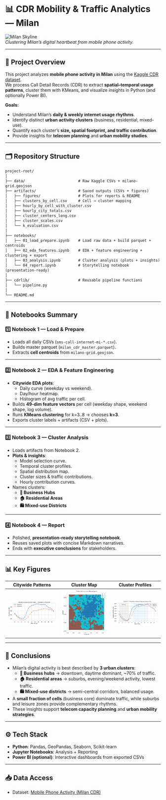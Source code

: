 # 📊 CDR Mobility & Traffic Analytics — Milan

![Milan Skyline](https://upload.wikimedia.org/wikipedia/commons/1/12/Milan_skyline_skyscrapers_of_Porta_Nuova_business_district.jpg)  
*Clustering Milan’s digital heartbeat from mobile phone activity.*

---

## 📌 Project Overview
This project analyzes **mobile phone activity in Milan** using the [Kaggle CDR dataset](https://www.kaggle.com/datasets/marcodena/mobile-phone-activity).  
We process Call Detail Records (CDR) to extract **spatial–temporal usage patterns**, cluster them with KMeans, and visualize insights in Python (and optionally Power BI).

**Goals:**
- Understand Milan’s **daily & weekly internet usage rhythms**.  
- Identify distinct **urban activity clusters** (business, residential, mixed-use).  
- Quantify each cluster’s **size, spatial footprint, and traffic contribution**.  
- Provide insights for **telecom planning** and **urban mobility studies**.  

---

## 🗂️ Repository Structure
```
project-root/
│
├── data/                        # Raw Kaggle CSVs + milano-grid.geojson
├── artifacts/                   # Saved outputs (CSVs + figures)
│   ├── figures/                 # Plots for reports & README
│   ├── clusters_by_cell.csv     # Cell → cluster mapping
│   ├── hourly_by_cell_with_cluster.csv
│   ├── hourly_city_totals.csv
│   ├── cluster_centers_long.csv
│   ├── cluster_scales.csv
│   └── k_evaluation.csv
│
├── notebooks/
│   ├── 01_load_prepare.ipynb    # Load raw data + build parquet + centroids
│   ├── 02_eda_features.ipynb    # EDA + feature engineering + clustering + export
│   ├── 03_analysis.ipynb        # Cluster analysis (plots + insights)
│   └── 04_report.ipynb          # Storytelling notebook (presentation-ready)
│
├── cdrlib/                      # Reusable pipeline functions
│   └── pipeline.py
│
└── README.md
```

---

## 📒 Notebooks Summary

### 1️⃣ Notebook 1 — Load & Prepare
- Loads all daily CSVs (`sms-call-internet-mi-*.csv`).  
- Builds master parquet (`milan_cdr_master.parquet`).  
- Extracts **cell centroids** from `milano-grid.geojson`.

---

### 2️⃣ Notebook 2 — EDA & Feature Engineering
- **Citywide EDA plots**:  
  - Daily curve (weekday vs weekend).  
  - Day/hour heatmap.  
  - Histogram of avg traffic per cell.  
- Builds **49-dim feature vectors** per cell (weekday shape, weekend shape, log volume).  
- Runs **KMeans clustering** for k=3..8 → chooses **k=3**.  
- Exports cluster labels + artifacts (CSV + plots).

---

### 3️⃣ Notebook 3 — Cluster Analysis
- Loads artifacts from Notebook 2.  
- **Plots & insights**:  
  - Model selection curve.  
  - Temporal cluster profiles.  
  - Spatial distribution map.  
  - Cluster sizes & traffic contributions.  
  - Hourly contribution curves.  
- Names clusters:  
  - **🏢 Business Hubs**  
  - **🏠 Residential Areas**  
  - **🛍️ Mixed-use Districts**

---

### 4️⃣ Notebook 4 — Report
- Polished, **presentation-ready storytelling notebook**.  
- Reuses saved plots with concise Markdown narratives.  
- Ends with **executive conclusions** for stakeholders.  

---

## 📊 Key Figures

| Citywide Patterns | Cluster Map | Cluster Profiles |
|-------------------|-------------|------------------|
| ![](artifacts/figures/city_diurnal_weekday_weekend.png) | ![](artifacts/figures/cluster_map_from_csv_geojson.png) | ![](artifacts/figures/cluster_0_profile_from_artifacts.png) |

---

## 📌 Conclusions
- Milan’s digital activity is best described by **3 urban clusters**:
  - **🏢 Business hubs** → downtown, daytime dominant, ~70% of traffic.  
  - **🏠 Residential areas** → suburbs, evening/weekend activity, lowest traffic.  
  - **🛍️ Mixed-use districts** → semi-central corridors, balanced usage.  
- A **small fraction of cells** (business core) dominate traffic, while suburbs and leisure zones provide complementary rhythms.  
- These insights support **telecom capacity planning** and **urban mobility strategies**.

---

## ⚙️ Tech Stack
- **Python**: Pandas, GeoPandas, Seaborn, Scikit-learn  
- **Jupyter Notebooks**: Analysis + Reporting  
- **Power BI (optional)**: Interactive dashboards from exported CSVs  

---

## 📥 Data Access
- Dataset: [Mobile Phone Activity (Milan CDR)](https://www.kaggle.com/datasets/marcodena/mobile-phone-activity)  

